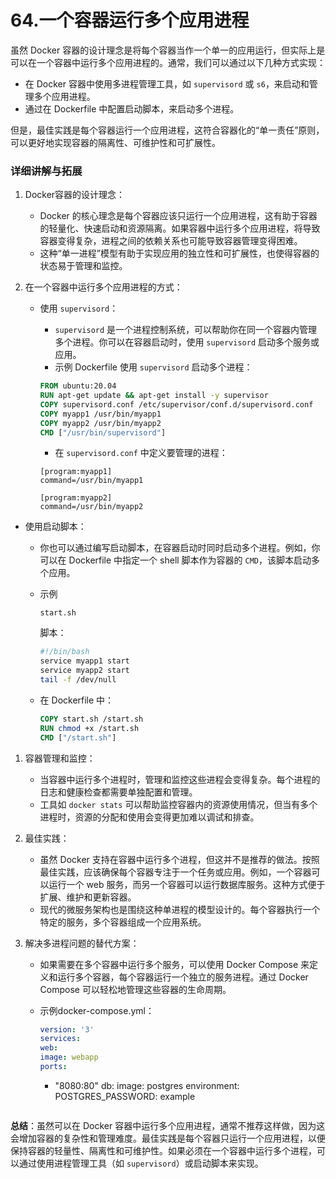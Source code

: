 # 64.一个容器运行多个应用进程

虽然 Docker 容器的设计理念是将每个容器当作一个单一的应用运行，但实际上是可以在一个容器中运行多个应用进程的。通常，我们可以通过以下几种方式实现：

- 在 Docker 容器中使用多进程管理工具，如 `supervisord` 或 `s6`，来启动和管理多个应用进程。
- 通过在 Dockerfile 中配置启动脚本，来启动多个进程。

但是，最佳实践是每个容器运行一个应用进程，这符合容器化的“单一责任”原则，可以更好地实现容器的隔离性、可维护性和可扩展性。

### 详细讲解与拓展

1. Docker容器的设计理念：

   - Docker 的核心理念是每个容器应该只运行一个应用进程，这有助于容器的轻量化、快速启动和资源隔离。如果容器中运行多个应用进程，将导致容器变得复杂，进程之间的依赖关系也可能导致容器管理变得困难。
   - 这种“单一进程”模型有助于实现应用的独立性和可扩展性，也使得容器的状态易于管理和监控。

2. 在一个容器中运行多个应用进程的方式：

   - 使用 `supervisord`：

     - `supervisord` 是一个进程控制系统，可以帮助你在同一个容器内管理多个进程。你可以在容器启动时，使用 `supervisord` 启动多个服务或应用。
     - 示例 Dockerfile 使用 `supervisord` 启动多个进程：

     ```dockerfile
     FROM ubuntu:20.04
     RUN apt-get update && apt-get install -y supervisor
     COPY supervisord.conf /etc/supervisor/conf.d/supervisord.conf
     COPY myapp1 /usr/bin/myapp1
     COPY myapp2 /usr/bin/myapp2
     CMD ["/usr/bin/supervisord"]
     ```

     - 在 `supervisord.conf` 中定义要管理的进程：

     ```
     [program:myapp1]
     command=/usr/bin/myapp1
     
     [program:myapp2]
     command=/usr/bin/myapp2
     ```

- 使用启动脚本：

  - 你也可以通过编写启动脚本，在容器启动时同时启动多个进程。例如，你可以在 Dockerfile 中指定一个 shell 脚本作为容器的 `CMD`，该脚本启动多个应用。

  - 示例

    ```
    start.sh
    ```

    脚本：

    ```bash
    #!/bin/bash
    service myapp1 start
    service myapp2 start
    tail -f /dev/null
    ```

  - 在 Dockerfile 中：

    ```dockerfile
    COPY start.sh /start.sh
    RUN chmod +x /start.sh
    CMD ["/start.sh"]
    ```

1. 容器管理和监控：

   - 当容器中运行多个进程时，管理和监控这些进程会变得复杂。每个进程的日志和健康检查都需要单独配置和管理。
   - 工具如 `docker stats` 可以帮助监控容器内的资源使用情况，但当有多个进程时，资源的分配和使用会变得更加难以调试和排查。

2. 最佳实践：

   - 虽然 Docker 支持在容器中运行多个进程，但这并不是推荐的做法。按照最佳实践，应该确保每个容器专注于一个任务或应用。例如，一个容器可以运行一个 web 服务，而另一个容器可以运行数据库服务。这种方式便于扩展、维护和更新容器。
   - 现代的微服务架构也是围绕这种单进程的模型设计的。每个容器执行一个特定的服务，多个容器组成一个应用系统。

3. 解决多进程问题的替代方案：

   - 如果需要在多个容器中运行多个服务，可以使用 Docker Compose 来定义和运行多个容器，每个容器运行一个独立的服务进程。通过 Docker Compose 可以轻松地管理这些容器的生命周期。

   - 示例docker-compose.yml：

     ```yaml
     version: '3'
     services:
     web:
     image: webapp
     ports:
     ```

     <ul>
     <li>"8080:80"
     db:
     image: postgres
     environment:
     POSTGRES_PASSWORD: example

     ```
     
     ```

**总结**：虽然可以在 Docker 容器中运行多个应用进程，通常不推荐这样做，因为这会增加容器的复杂性和管理难度。最佳实践是每个容器只运行一个应用进程，以便保持容器的轻量性、隔离性和可维护性。如果必须在一个容器中运行多个进程，可以通过使用进程管理工具（如 `supervisord`）或启动脚本来实现。

